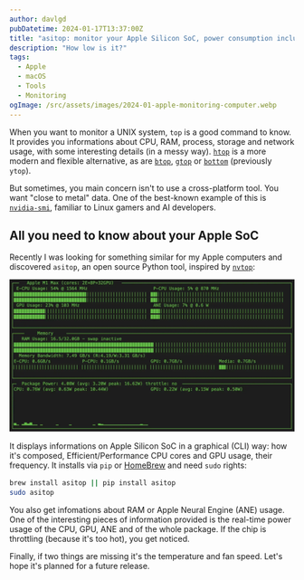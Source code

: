 ```yaml
---
author: davlgd
pubDatetime: 2024-01-17T13:37:00Z
title: "asitop: monitor your Apple Silicon SoC, power consumption included"
description: "How low is it?"
tags:
  - Apple
  - macOS
  - Tools
  - Monitoring
ogImage: /src/assets/images/2024-01-apple-monitoring-computer.webp
---
```


When you want to monitor a UNIX system, `top` is a good command to know. It provides you informations about CPU, RAM, process, storage and network usage, with some interesting details (in a messy way). [`htop`](https://htop.dev/) is a more modern and flexible alternative, as are [`btop`](https://github.com/aristocratos/btop), [`gtop`](https://github.com/aksakalli/gtop) or [`bottom`](https://github.com/ClementTsang/bottom) (previously `ytop`).

But sometimes, you main concern isn't to use a cross-platform tool. You want "close to metal" data. One of the best-known example of this is [`nvidia-smi`](https://developer.nvidia.com/nvidia-system-management-interface), familiar to Linux gamers and AI developers.

## All you need to know about your Apple SoC

Recently I was looking for something similar for my Apple computers and discovered `asitop`, an open source Python tool, inspired by [`nvtop`](https://github.com/Syllo/nvtop):

![asitop on a Apple M1 Max SoC](/src/assets/images/2024-01-apple-silicon-asitop.webp)

It displays informations on Apple Silicon SoC in a graphical (CLI) way: how it's composed, Efficient/Performance CPU cores and GPU usage, their frequency. It installs via `pip` or [HomeBrew](https://brew.sh) and need `sudo` rights:

```bash
brew install asitop || pip install asitop
sudo asitop
```

You also get infomations about RAM or Apple Neural Engine (ANE) usage. One of the interesting pieces of information provided is the real-time power usage of the CPU, GPU, ANE and of the whole package. If the chip is throttling (because it's too hot), you get noticed.

Finally, if two things are missing it's the temperature and fan speed. Let's hope it's planned for a future release.
